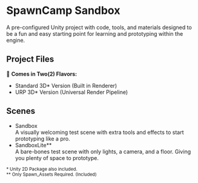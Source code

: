# SpawnCamp Sandbox
A pre-configured Unity project with code, tools, and materials designed to be a fun and easy starting point for learning and prototyping within the engine.

## Project Files

🍦 **Comes in Two(2) Flavors:**
- Standard 3D* Version (Built in Renderer)
- URP 3D* Version (Universal Render Pipeline)

## Scenes
- Sandbox  
  A visually welcoming test scene with extra tools and effects to start prototyping like a pro.
- SandboxLite**  
  A bare-bones test scene with only lights, a camera, and a floor. Giving you plenty of space to prototype.

<sub>* Unity 2D Package also included.</sub>  
<sub>** Only Spawn_Assets Required. (Included)</sub>
